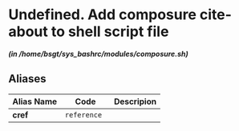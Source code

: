 
Undefined. Add composure cite-about to shell script file
========================================================


***(in /home/bsgt/sys_bashrc/modules/composure.sh)***
## Aliases


| **Alias Name** | **Code** | **Descripion** |
| :------------- |:-------------:| -----:|
| **cref** | `reference ` | 
